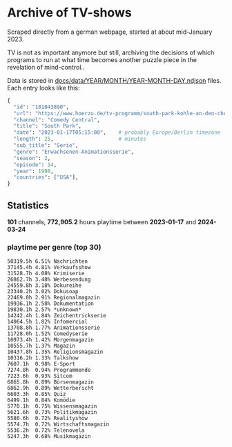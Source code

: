 # Archive of TV-shows

Scraped directly from a german webpage, started at about mid-January 2023.

TV is not as important anymore but still, archiving the decisions of which programs to run at what time
becomes another puzzle piece in the revelation of mind-control.. 

Data is stored in [docs/data/YEAR/MONTH/YEAR-MONTH-DAY.ndjson](docs/data/) files. 
Each entry looks like this:

```python
{
  "id": "181043890", 
  "url": "https://www.hoerzu.de/tv-programm/south-park-kohle-an-den-chefkoch/bid_181043890/", 
  "channel": "Comedy Central", 
  "title": "South Park", 
  "date": "2023-01-17T05:15:00",    # probably Europe/Berlin timezone 
  "length": 25,                     # minutes 
  "sub_title": "Serie", 
  "genre": "Erwachsenen-Animationsserie", 
  "season": 2, 
  "episode": 14, 
  "year": 1998, 
  "countries": ["USA"],
}
```

## Statistics

**101** channels, **772,905.2** hours playtime between **2023-01-17** and **2024-03-24**


### playtime per genre (top 30)

    50319.5h 6.51% Nachrichten
    37145.4h 4.81% Verkaufsshow
    31528.7h 4.08% Krimiserie
    26862.7h 3.48% Werbesendung
    24559.8h 3.18% Dokureihe
    23340.2h 3.02% Dokusoap
    22469.0h 2.91% Regionalmagazin
    19936.1h 2.58% Dokumentation
    19830.1h 2.57% *unknown*
    14242.4h 1.84% Zeichentrickserie
    14064.5h 1.82% Infomercial
    13708.8h 1.77% Animationsserie
    11728.0h 1.52% Comedyserie
    10973.4h 1.42% Morgenmagazin
    10555.7h 1.37% Magazin
    10437.8h 1.35% Religionsmagazin
    10316.2h 1.33% Talkshow
    7607.1h  0.98% E-Sport
    7274.8h  0.94% Programmende
    7223.6h  0.93% Sitcom
    6865.8h  0.89% Börsenmagazin
    6862.9h  0.89% Wetterbericht
    6603.3h  0.85% Quiz
    6499.1h  0.84% Komödie
    5770.1h  0.75% Wissensmagazin
    5621.6h  0.73% Politikmagazin
    5580.6h  0.72% Realityshow
    5574.7h  0.72% Wirtschaftsmagazin
    5536.2h  0.72% Telenovela
    5247.3h  0.68% Musikmagazin
